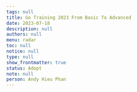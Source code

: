```yaml
---
tags: null
title: Go Training 2023 From Basic To Advanced
date: 2023-07-18
description: null
authors: null
menu: radar
toc: null
notice: null
type: null
show_frontmatter: true
status: Adopt
note: null
person: Andy Hieu Phan
---
```


